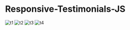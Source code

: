 # Responsive-Testimonials-JS
![t1](https://github.com/tasbeeha000/project-9-Responsive-Testimonials-JS/assets/137652796/582c71c2-fa01-439d-882b-d0e08c8a4de2)
![t2](https://github.com/tasbeeha000/project-9-Responsive-Testimonials-JS/assets/137652796/4c5ca090-3a01-4ced-a302-f61cc7f14f98)
![t3](https://github.com/tasbeeha000/project-9-Responsive-Testimonials-JS/assets/137652796/49c94d49-845f-43df-8c25-3a157294645d)
![t4](https://github.com/tasbeeha000/project-9-Responsive-Testimonials-JS/assets/137652796/bf18d747-ce78-43e9-a8c0-b019790b7559)
